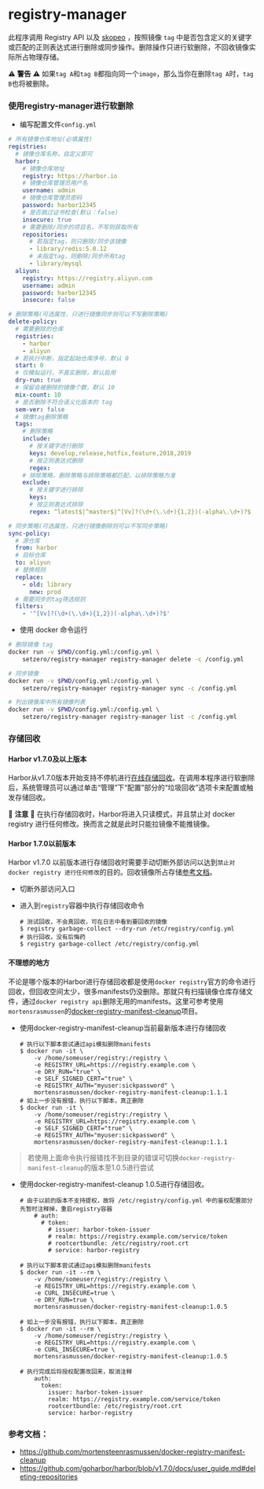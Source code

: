 # registry-manager

此程序调用 Registry API 以及 [skopeo](https://github.com/containers/skopeo#skopeo-) ，按照镜像 `tag` 中是否包含定义的关键字或匹配的正则表达式进行删除或同步操作。删除操作只进行软删除，不回收镜像实际所占物理存储。

⚠️ **警告** ⚠️ 如果`tag A`和`tag B`都指向同一个`image`，那么当你在删除`tag A`时，`tag B`也将被删除。

### 使用registry-manager进行软删除

- 编写配置文件`config.yml`
```yaml
# 所有镜像仓库地址(必填属性)
registries:
  # 镜像仓库名称，自定义即可
  harbor:
    # 镜像仓库地址
    registry: https://harbor.io
    # 镜像仓库管理员用户名
    username: admin
    # 镜像仓库管理员密码
    password: harbor12345
    # 是否跳过证书检查(默认：false)
    insecure: true
    # 需要删除/同步的项目名，不写则获取所有
    repositories:
      # 若指定tag，则只删除/同步该镜像
      - library/redis:5.0.12
      # 未指定tag，则删除/同步所有tag
      - library/mysql
  aliyun:
    registry: https://registry.aliyun.com
    username: admin
    password: harbor12345
    insecure: false

# 删除策略(可选属性，只进行镜像同步则可以不写删除策略)
delete-policy:
  # 需要删除的仓库
  registries:
    - harbor
    - aliyun
  # 若执行中断，指定起始仓库序号，默认 0
  start: 0
  # 仅模拟运行，不真实删除，默认启用
  dry-run: true
  # 保留会被删除的镜像个数，默认 10
  mix-count: 10
  # 是否删除不符合语义化版本的 tag
  sem-ver: false
  # 镜像tag删除策略
  tags:
    # 删除策略
    include:
      # 按关键字进行删除
      keys: develop,release,hotfix,feature,2018,2019
      # 按正则表达式删除
      regex:
    # 排除策略，删除策略与排除策略都匹配，以排除策略为准
    exclude:
      # 按关键字进行排除
      keys:
      # 按正则表达式排除
      regex: ^latest$|^master$|^[Vv]?(\d+(\.\d+){1,2})(-alpha\.\d+)?$

# 同步策略(可选属性，只进行镜像删除则可以不写同步策略)
sync-policy:
  # 源仓库
  from: harbor
  # 目标仓库
  to: aliyun
  # 替换规则
  replace:
    - old: library
      new: prod
  # 需要同步的tag筛选规则
  filters:
    - '^[Vv]?(\d+(\.\d+){1,2})(-alpha\.\d+)?$'
```

- 使用 docker 命令运行

```bash
# 删除镜像 tag
docker run -v $PWD/config.yml:/config.yml \
    setzero/registry-manager registry-manager delete -c /config.yml

# 同步镜像
docker run -v $PWD/config.yml:/config.yml \
    setzero/registry-manager registry-manager sync -c /config.yml

# 列出镜像库中所有镜像列表
docker run -v $PWD/config.yml:/config.yml \
    setzero/registry-manager registry-manager list -c /config.yml
```

### 存储回收

#### Harbor v1.7.0及以上版本

Harbor从v1.7.0版本开始支持不停机进行[在线存储回收](https://github.com/goharbor/harbor/blob/v1.7.0/docs/user_guide.md#online-garbage-collection)。在调用本程序进行软删除后，系统管理员可以通过单击“管理”下“配置”部分的“垃圾回收”选项卡来配置或触发存储回收。

👋 **注意** 👋 在执行存储回收时，Harbor将进入只读模式，并且禁止对 docker registry 进行任何修改。换而言之就是此时只能拉镜像不能推镜像。

#### Harbor 1.7.0以前版本

Harbor v1.7.0 以前版本进行存储回收时需要手动切断外部访问以达到`禁止对 docker registry 进行任何修改`的目的。回收镜像所占存储[参考文档](https://github.com/docker/docker.github.io/blob/v18.09-release/registry/garbage-collection.md#about-garbage-collection)。

- 切断外部访问入口
- 进入到`registry`容器中执行存储回收命令

  ```console
  # 测试回收，不会真回收，可在日志中看到要回收的镜像
  $ registry garbage-collect --dry-run /etc/registry/config.yml
  # 执行回收，没有后悔药
  $ registry garbage-collect /etc/registry/config.yml
  ```

#### 不理想的地方

不论是哪个版本的Harbor进行存储回收都是使用`docker registry`官方的命令进行回收，但回收空间太少，很多manifests仍没删除。那就只有扫描镜像仓库存储文件，通过`docker registry api`删除无用的manifests。这里可参考使用`mortensrasmussen`的[docker-registry-manifest-cleanup](https://hub.docker.com/r/mortensrasmussen/docker-registry-manifest-cleanup/)项目。

- 使用docker-registry-manifest-cleanup当前最新版本进行存储回收
  ```console
  # 执行以下脚本尝试通过api模拟删除manifests
  $ docker run -it \
      -v /home/someuser/registry:/registry \
      -e REGISTRY_URL=https://registry.example.com \
      -e DRY_RUN="true" \
      -e SELF_SIGNED_CERT="true" \
      -e REGISTRY_AUTH="myuser:sickpassword" \
      mortensrasmussen/docker-registry-manifest-cleanup:1.1.1
  # 如上一步没有报错，执行以下脚本，真正删除
  $ docker run -it \
      -v /home/someuser/registry:/registry \
      -e REGISTRY_URL=https://registry.example.com \
      -e SELF_SIGNED_CERT="true" \
      -e REGISTRY_AUTH="myuser:sickpassword" \
      mortensrasmussen/docker-registry-manifest-cleanup:1.1.1
  ```

> 若使用上面命令执行报错找不到目录的错误可切换`docker-registry-manifest-cleanup`的版本至1.0.5进行尝试

- 使用docker-registry-manifest-cleanup 1.0.5进行存储回收。
  ```console
  # 由于以前的版本不支持提权，故将 /etc/registry/config.yml 中的鉴权配置部分先暂时注释掉，重启registry容器
      # auth:
        # token:
          # issuer: harbor-token-issuer
          # realm: https://registry.example.com/service/token
          # rootcertbundle: /etc/registry/root.crt
          # service: harbor-registry

  # 执行以下脚本尝试通过api模拟删除manifests
  $ docker run -it --rm \
      -v /home/someuser/registry:/registry \
      -e REGISTRY_URL=https://registry.example.com \
      -e CURL_INSECURE=true \
      -e DRY_RUN=true \
      mortensrasmussen/docker-registry-manifest-cleanup:1.0.5
      
  # 如上一步没有报错，执行以下脚本，真正删除
  $ docker run -it --rm \
      -v /home/someuser/registry:/registry \
      -e REGISTRY_URL=https://registry.example.com \
      -e CURL_INSECURE=true \
      mortensrasmussen/docker-registry-manifest-cleanup:1.0.5

  # 执行完成后将授权配置改回来，取消注释
      auth:
        token:
          issuer: harbor-token-issuer
          realm: https://registry.example.com/service/token
          rootcertbundle: /etc/registry/root.crt
          service: harbor-registry
  ```

### 参考文档：
- https://github.com/mortensteenrasmussen/docker-registry-manifest-cleanup
- https://github.com/goharbor/harbor/blob/v1.7.0/docs/user_guide.md#deleting-repositories
